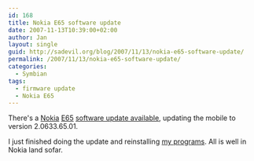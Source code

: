 ```yaml
---
id: 168
title: Nokia E65 software update
date: 2007-11-13T10:39:00+02:00
author: Jan
layout: single
guid: http://sadevil.org/blog/2007/11/13/nokia-e65-software-update/
permalink: /2007/11/13/nokia-e65-software-update/
categories:
  - Symbian
tags:
  - firmware update
  - Nokia E65
---
```

There's a <a href="http://www.nokia.com/" target="_blank">Nokia</a> <a href="http://europe.nokia.com/A4344227" target="_blank">E65</a> <a href="http://europe.nokia.com/A4176089" target="_blank">software update available</a>, updating the mobile to version 2.0633.65.01.

I just finished doing the update and reinstalling <a href="https://kcore.org/2007/07/27/software-for-the-nokia-e65/" target="_blank">my programs</a>. All is well in Nokia land sofar.